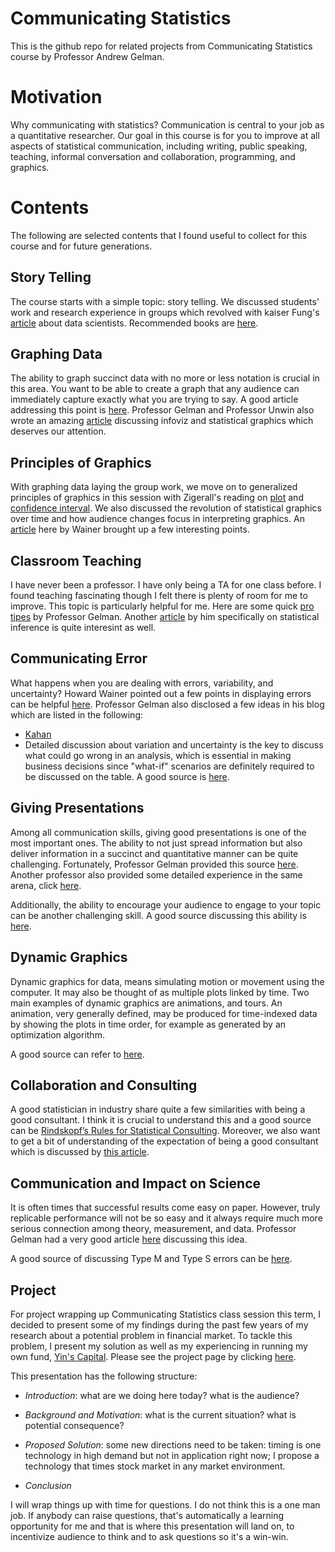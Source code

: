 # Communicating Statistics

This is the github repo for related projects from Communicating Statistics course by Professor Andrew Gelman.

# Motivation

Why communicating with statistics? Communication is central to your job as a quantitative researcher. Our goal in this course is for you to improve at all aspects of statistical communication, including writing, public speaking, teaching, informal conversation and collaboration, programming, and graphics.

# Contents

The following are selected contents that I found useful to collect for this course and for future generations.

## Story Telling

The course starts with a simple topic: story telling. We discussed students' work and research experience in groups which revolved with kaiser Fung's [article](https://junkcharts.typepad.com/numbersruleyourworld/2011/11/three-hours-in-the-life-of-a-glorified-data-scientist.html) about data scientists. Recommended books are [here](https://fivebooks.com/best-books/andrew-gelman-on-statistics/).

## Graphing Data

The ability to graph succinct data with no more or less notation is crucial in this area. You want to be able to create a graph that any audience can immediately capture exactly what you are trying to say. A good article addressing this point is [here](https://statmodeling.stat.columbia.edu/2012/12/06/one-more-graphics-principle-for-stephen-kosslyn-theres-no-need-to-cram-everything-into-a-single-plot/). Professor Gelman and Professor Unwin also wrote an amazing [article](http://www.stat.columbia.edu/~gelman/research/published/vis14.pdf) discussing infoviz and statistical graphics which deserves our attention.

## Principles of Graphics

With graphing data laying the group work, we move on to generalized principles of graphics in this session with Zigerall's reading on [plot](https://www.ljzigerell.com/?p=1891) and [confidence interval](https://www.ljzigerell.com/?p=1916). We also discussed the revolution of statistical graphics over time and how audience changes focus in interpreting graphics. An [article](http://www.stat.columbia.edu/~gelman/communication/Wainer2009.pdf) here by Wainer brought up a few interesting points.

## Classroom Teaching

I have never been a professor. I have only being a TA for one class before. I found teaching fascinating though I felt there is plenty of room for me to improve. This topic is particularly helpful for me. Here are some quick [pro tipes](https://statmodeling.stat.columbia.edu/2014/08/18/quick-disorganzed-tips-classroom-teaching/) by Professor Gelman. Another [article](https://statmodeling.stat.columbia.edu/2009/08/06/how_to_design_a/) by him specifically on statistical inference is quite interesint as well.

## Communicating Error

What happens when you are dealing with errors, variability, and uncertainty? Howard Wainer pointed out a few points in displaying errors can be helpful [here](http://www.stat.columbia.edu/~gelman/communication/Wainer1996.pdf/). Professor Gelman also disclosed a few ideas in his blog which are listed in the following:

- [Kahan](https://statmodeling.stat.columbia.edu/2014/11/25/almost-inadvertently-followed-dan-kahans-principles-class-today/)
- Detailed discussion about variation and uncertainty is the key to discuss what could go wrong in an analysis, which is essential in making business decisions since "what-if" scenarios are definitely required to be discussed on the table. A good source is [here](http://www.stat.columbia.edu/~gelman/research/published/bayes_management.pdf).

## Giving Presentations

Among all communication skills, giving good presentations is one of the most important ones. The ability to not just spread information but also deliver information in a succinct and quantitative manner can be quite challenging. Fortunately, Professor Gelman provided this source [here](https://statmodeling.stat.columbia.edu/2014/12/01/quick-tips-giving-research-presentations/). Another professor also provided some detailed experience in the same arena, click [here](http://www.stat.columbia.edu/~gelman/communication/Wainer2009.pdf).

Additionally, the ability to encourage your audience to engage to your topic can be another challenging skill. A good source discussing this ability is [here](https://statmodeling.stat.columbia.edu/2009/04/21/w_bradford_pale/).

## Dynamic Graphics

Dynamic graphics for data, means simulating motion or movement using the computer. It may also be thought of as multiple plots linked by time. Two main examples of dynamic graphics are animations, and tours. An animation, very generally defined, may be produced for time-indexed data by showing the plots in time order, for example as generated by an optimization algorithm.

A good source can refer to [here](http://download.gsb.bund.de/BIB/global_flow/).

## Collaboration and Consulting

A good statistician in industry share quite a few similarities with being a good consultant. I think it is crucial to understand this and a good source can be [Rindskopf’s Rules for Statistical Consulting](https://statmodeling.stat.columbia.edu/2008/01/25/rindskopfs_rule/). Moreover, we also want to get a bit of understanding of the expectation of being a good consultant which is discussed by [this article](https://statmodeling.stat.columbia.edu/2012/11/29/what-is-expected-of-a-consultant/).

## Communication and Impact on Science

It is often times that successful results come easy on paper. However, truly replicable performance will not be so easy and it always require much more serious connection among theory, measurement, and data. Professor Gelman had a very good article [here](http://www.stat.columbia.edu/~gelman/research/published/incrementalism_3.pdf) discussing this idea. 

A good source of discussing Type M and Type S errors can be [here](https://alexanderetz.com/2015/05/21/type-s-and-type-m-errors/).

## Project

For project wrapping up Communicating Statistics class session this term, I decided to present some of my findings during the past few years of my research about a potential problem in financial market. To tackle this problem, I present my solution as well as my experiencing in running my own fund, [Yin's Capital](https://yinscapital.com/). Please see the project page by clicking [here](https://github.com/yiqiao-yin/Communicating-Statistics/tree/master/Project). 

This presentation has the following structure:

- *Introduction*: what are we doing here today? what is the audience?

- *Background and Motivation*: what is the current situation? what is potential consequence?

- *Proposed Solution*: some new directions need to be taken: timing is one technology in high demand but not in application right now; I propose a technology that times stock market in any market environment.

- *Conclusion*

I will wrap things up with time for questions. I do not think this is a one man job. If anybody can raise questions, that's automatically a learning opportunity for me and that is where this presentation will land on, to incentivize audience to think and to ask questions so it's a win-win.
